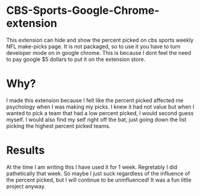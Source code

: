 # CBS-Sports-Google-Chrome-extension
This extension can hide and show the percent picked on cbs sports weekly NFL make-picks page. It is not packaged, so to use it you have to turn developer mode on in google chrome. This is because I dont feel the need to pay google $5 dollars to put it on the extension store.

# Why?
I made this extension because I felt like the percent picked affected me psychology when I was making my picks. I knew it had not value but when I wanted to pick a team that had a low percent picked, I would second guess myself. I would also find my self right off the bat, just going down the list picking the highest percent picked teams.

# Results
At the time I am writing this I have used it for 1 week. Regretably I did pathetically that week. So maybe I just suck regardless of the influence of the percent picked, but I will continue to be uninfluenced! It was a fun little project anyway.